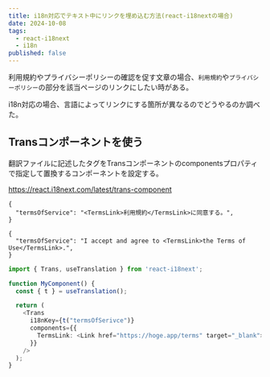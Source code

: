 ```yaml
---
title: i18n対応でテキスト中にリンクを埋め込む方法(react-i18nextの場合)
date: 2024-10-08
tags:
  - react-i18next
  - i18n
published: false
---
```

利用規約やプライバシーポリシーの確認を促す文章の場合、`利用規約`や`プライバシーポリシー`の部分を該当ページのリンクにしたい時がある。

i18n対応の場合、言語によってリンクにする箇所が異なるのでどうやるのか調べた。

## Transコンポーネントを使う

翻訳ファイルに記述したタグをTransコンポーネントのcomponentsプロパティで指定して置換するコンポーネントを設定する。

https://react.i18next.com/latest/trans-component

```ja.json:json
{
  "termsOfService": "<TermsLink>利用規約</TermsLink>に同意する。",
}
```

```en.json:json
{
  "termsOfService": "I accept and agree to <TermsLink>the Terms of Use</TermsLink>.",
}
```

```ts
import { Trans, useTranslation } from 'react-i18next';

function MyComponent() {
  const { t } = useTranslation();

  return (
    <Trans
      i18nKey={t("termsOfSerivce")}
      components={{
        TermsLink: <Link href="https://hoge.app/terms" target="_blank"></Link>
      }}
    />
  );
}
```